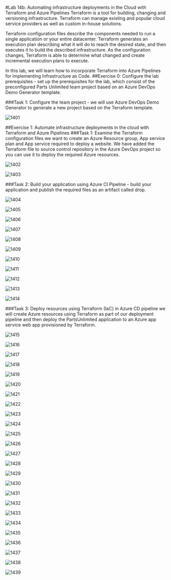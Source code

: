 #Lab 14b: Automating infrastructure deployments in the Cloud with Terraform and Azure Pipelines
Terraform is a tool for building, changing and versioning infrastructure. Terraform can manage existing and popular cloud service providers as well as custom in-house solutions.

Terraform configuration files describe the components needed to run a single application or your entire datacenter. Terraform generates an execution plan describing what it will do to reach the desired state, and then executes it to build the described infrastructure. As the configuration changes, Terraform is able to determine what changed and create incremental execution plans to execute.

In this lab, we will learn how to incorporate Terraform into Azure Pipelines for implementing Infrastructure as Code.
##Exercise 0: Configure the lab prerequisites - set up the prerequisites for the lab, which consist of the preconfigured Parts Unlimited team project based on an Azure DevOps Demo Generator template.

###Task 1: Configure the team project - we will use Azure DevOps Demo Generator to generate a new project based on the Terraform template.

![1401](imagesEvidencia14/1401.PNG)

##Exercise 1: Automate infrastructure deployments in the cloud with Terraform and Azure Pipelines
###Task 1: Examine the Terraform configuration files
we want to create an Azure Resource group, App service plan and App service required to deploy a website. We have added the Terraform file to source control repository in the Azure DevOps project so you can use it to deploy the required Azure resources.

![1402](imagesEvidencia14/1402.PNG)

![1403](imagesEvidencia14/1403.PNG)

###Task 2: Build your application using Azure CI Pipeline - build your application and publish the required files as an artifact called drop.

![1404](imagesEvidencia14/1404.PNG)

![1405](imagesEvidencia14/1405.PNG)

![1406](imagesEvidencia14/1406.PNG)

![1407](imagesEvidencia14/1407.PNG)

![1408](imagesEvidencia14/1408.PNG)

![1409](imagesEvidencia14/1409.PNG)

![1410](imagesEvidencia14/1410.PNG)

![1411](imagesEvidencia14/1411.PNG)

![1412](imagesEvidencia14/1412.PNG)

![1413](imagesEvidencia14/1413.PNG)

![1414](imagesEvidencia14/1414.PNG)

###Task 3: Deploy resources using Terraform (IaC) in Azure CD pipeline
we will create Azure resources using Terraform as part of our deployment pipeline and then deploy the PartsUnlimited application to an Azure app service web app provisioned by Terraform.

![1415](imagesEvidencia14/1415.PNG)

![1416](imagesEvidencia14/1416.PNG)

![1417](imagesEvidencia14/1417.PNG)

![1418](imagesEvidencia14/1418.PNG)

![1419](imagesEvidencia14/1419.PNG)

![1420](imagesEvidencia14/1420.PNG)

![1421](imagesEvidencia14/1421.PNG)

![1422](imagesEvidencia14/1422.PNG)

![1423](imagesEvidencia14/1423.PNG)

![1424](imagesEvidencia14/1424.PNG)

![1425](imagesEvidencia14/1425.PNG)

![1426](imagesEvidencia14/1426.PNG)

![1427](imagesEvidencia14/1427.PNG)

![1428](imagesEvidencia14/1428.PNG)

![1429](imagesEvidencia14/1429.PNG)

![1430](imagesEvidencia14/1430.PNG)

![1431](imagesEvidencia14/1431.PNG)

![1432](imagesEvidencia14/1432.PNG)

![1433](imagesEvidencia14/1433.PNG)

![1434](imagesEvidencia14/1434.PNG)

![1435](imagesEvidencia14/1435.PNG)

![1436](imagesEvidencia14/1436.PNG)

![1437](imagesEvidencia14/1437.PNG)

![1438](imagesEvidencia14/1438.PNG)

![1439](imagesEvidencia14/1439.PNG)
